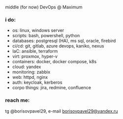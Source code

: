 middle (for now) DevOps @ Maximum

### i do:
- os: linux, windows server
- scripts: bash, powershell, python
- databases: postgresql (HA), ms sql, oracle, firebird
- ci/cd: git, gitlab, azure devops, kaniko, nexus
- IaC: ansible, terraform
- virt: proxmox, hyper-v
- containers: docker, docker compose, k8s
- cloud: yandex
- monitoring: zabbix
- web: httpd, nginx
- auth: keycloak, kerberos
- corpo things: jira, redmine, confluence

### reach me:
tg @borisovpavel29, e-mail borisovpavel29@yandex.ru
<!---
borisovpavel29/borisovpavel29 is a ✨ special ✨ repository because its `README.md` (this file) appears on your GitHub profile.
You can click the Preview link to take a look at your changes.
--->

